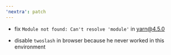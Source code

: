 ```yaml
---
'nextra': patch
---
```


- fix `Module not found: Can't resolve 'module'` in yarn@4.5.0

- disable `twoslash` in browser because he never worked in this environment
